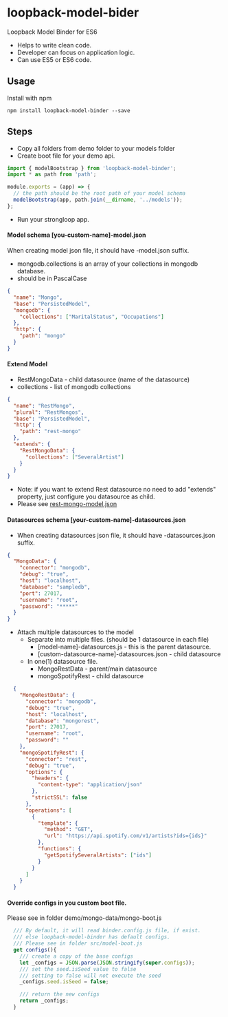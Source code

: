 # loopback-model-bider
Loopback Model Binder for ES6

* Helps to write clean code.
* Developer can focus on application logic.
* Can use ES5 or ES6 code.

## Usage

Install with npm

```
npm install loopback-model-binder --save
```

## Steps
* Copy all folders from demo folder to your models folder
* Create boot file for your demo api.
```javascript
import { modelBootstrap } from 'loopback-model-binder';
import * as path from 'path';

module.exports = (app) => {
  // the path should be the root path of your model schema
  modelBootstrap(app, path.join(__dirname, '../models'));
};
```
* Run your strongloop app.

#### Model schema [you-custom-name]-model.json 
When creating model json file, it should have -model.json suffix.

* mongodb.collections is an array of your collections in mongodb database.
* should be in PascalCase
``` json
{
  "name": "Mongo",
  "base": "PersistedModel",
  "mongodb": {
    "collections": ["MaritalStatus", "Occupations"]
  },
  "http": {
    "path": "mongo"
  }
}
```
#### Extend Model 
* RestMongoData - child datasource (name of the datasource) 
* collections - list of mongodb collections
``` json
{
  "name": "RestMongo",
  "plural": "RestMongos",
  "base": "PersistedModel",
  "http": {
    "path": "rest-mongo"
  },
  "extends": {
    "RestMongoData": {
      "collections": ["SeveralArtist"]
    }
  }
}
```
* Note: if you want to extend Rest datasource no need to add "extends" property, just configure you datasource as child.
* Please see [rest-mongo-model.json](https://github.com/aelbore/loopback-model-binder/blob/master/demo/rest-mongo/rest-mongo-model.json)

#### Datasources schema [your-custom-name]-datasources.json
* When creating datasources json file, it should have -datasources.json suffix.
```json
{
  "MongoData": {
    "connector": "mongodb",
    "debug": "true",
    "host": "localhost",
    "database": "sampledb",
    "port": 27017,
    "username": "root",
    "password": "*****"
  }
}
```
* Attach multiple datasources to the model
  * Separate into multiple files. (should be 1 datasource in each file)
    * [model-name]-datasources.js - this is the parent datasource.
    * [custom-datasource-name]-datasources.json - child datasource
  * In one(1) datasource file.
    * MongoRestData - parent/main datasource 
    * mongoSpotifyRest - child datasource
```json
  {
    "MongoRestData": {
      "connector": "mongodb",
      "debug": "true",
      "host": "localhost",
      "database": "mongorest",
      "port": 27017,
      "username": "root",
      "password": ""
    },
    "mongoSpotifyRest": {
      "connector": "rest",
      "debug": "true",
      "options": {
        "headers": {
          "content-type": "application/json"
        },
        "strictSSL": false
      },
      "operations": [
        { 
          "template": {
            "method": "GET",
            "url": "https://api.spotify.com/v1/artists?ids={ids}"
          },
          "functions": {
            "getSpotifySeveralArtists": ["ids"]
          }
        }
      ]
    }
  }  
```
    
#### Override configs in you custom boot file. 
Please see in folder demo/mongo-data/mongo-boot.js

```javascript
  /// By default, it will read binder.config.js file, if exist.
  /// else loopback-model-binder has default configs.
  /// Please see in folder src/model-boot.js 
  get configs(){
    /// create a copy of the base configs
    let _configs = JSON.parse(JSON.stringify(super.configs));
    /// set the seed.isSeed value to false
    /// setting to false will not execute the seed
    _configs.seed.isSeed = false;

    /// return the new configs
    return _configs;
  }
```


